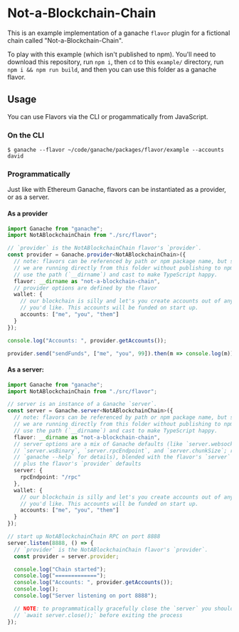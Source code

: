 # Not-a-Blockchain-Chain

This is an example implementation of a ganache `flavor` plugin for a fictional
chain called "Not-a-Blockchain-Chain".

To play with this example (which isn't published to npm). You'll need to
download this repository, run `npm i`, then `cd` to this `example/` directory,
run `npm i && npm run build`, and then you can use this folder as a ganache flavor.

## Usage

You can use Flavors via the CLI or progammatically from JavaScript.

### On the CLI

```console
$ ganache --flavor ~/code/ganache/packages/flavor/example --accounts david
```

### Programmatically

Just like with Ethereum Ganache, flavors can be instantiated as a provider, or
as a server.

#### As a provider

```typescript
import Ganache from "ganache";
import NotABlockchainChain from "./src/flavor";

// `provider` is the NotABlockchainChain flavor's `provider`.
const provider = Ganache.provider<NotABlockchainChain>({
  // note: flavors can be referenced by path or npm package name, but since
  // we are running directly from this folder without publishing to npm we must
  // use the path (`__dirname`) and cast to make TypeScript happy.
  flavor: __dirname as "not-a-blockchain-chain",
  // provider options are defined by the flavor
  wallet: {
    // our blockchain is silly and let's you create accounts out of any string
    // you'd like. This accounts will be funded on start up.
    accounts: ["me", "you", "them"]
  }
});

console.log("Accounts: ", provider.getAccounts());

provider.send("sendFunds", ["me", "you", 99]).then(m => console.log(m));
```

#### As a server:

```typescript
import Ganache from "ganache";
import NotABlockchainChain from "./src/flavor";

// server is an instance of a Ganache `server`.
const server = Ganache.server<NotABlockchainChain>({
  // note: flavors can be referenced by path or npm package name, but since
  // we are running directly from this folder without publishing to npm we must
  // use the path (`__dirname`) and cast to make TypeScript happy.
  flavor: __dirname as "not-a-blockchain-chain",
  // server options are a mix of Ganache defaults (like `server.websockets`,
  // `server.wsBinary`, `server.rpcEndpoint`, and `server.chunkSize`; run
  // `ganache --help` for details), blended with the flavor's `server` defaults,
  // plus the flavor's `provider` defaults
  server: {
    rpcEndpoint: "/rpc"
  },
  wallet: {
    // our blockchain is silly and let's you create accounts out of any string
    // you'd like. This accounts will be funded on start up.
    accounts: ["me", "you", "them"]
  }
});

// start up NotABlockchainChain RPC on port 8888
server.listen(8888, () => {
  // `provider` is the NotABlockchainChain flavor's `provider`.
  const provider = server.provider;

  console.log("Chain started");
  console.log("=============");
  console.log("Accounts: ", provider.getAccounts());
  console.log();
  console.log("Server listening on port 8888");

  // NOTE: to programmatically gracefully close the `server` you should call
  // `await server.close();` before exiting the process
});
```
